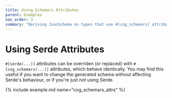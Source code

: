 ```yaml
---
title: Using Schemars Attributes
parent: Examples
nav_order: 3
summary: "Deriving JsonSchema on types that use #[cog_schemars] attributes to customise serialization behaviour."
---
```


# Using Serde Attributes

`#[serde(...)]` attributes can be overriden (or replaced) with `#[cog_schemars(...)]` attributes, which behave identically. You may find this useful if you want to change the generated schema without affecting Serde's behaviour, or if you're just not using Serde.

{% include example.md name="cog_schemars_attrs" %}
